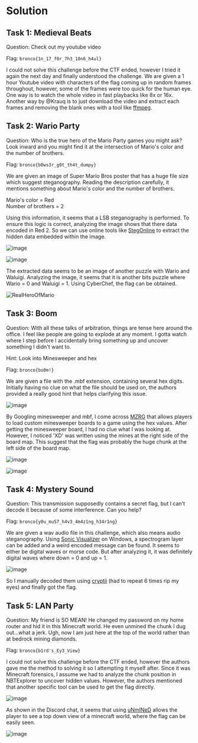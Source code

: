 # Solution
## Task 1: Medieval Beats
Question: Check out my youtube video

Flag: `bronco{1n_17_f0r_7h3_10n6_h4ul}`

I could not solve this challenge before the CTF ended, however I tried it again the next day and finally understood the challenge. We are given a 1 hour Youtube video with characters of the flag coming up in random frames throughout, however, some of the frames were too quick for the human eye. One way is to watch the whole video in fast playbacks like 8x or 16x. Another way by @Krauq is to just download the video and extract each frames and removing the blank ones with a tool like [ffmpeg](https://ffmpeg.org/).

## Task 2: Wario Party
Question: Who is the true hero of the Mario Party games you might ask? Look inward and you might find it at the intersection of Mario's color and the number of brothers.

Flag: `bronco{b0ws3r_g0t_th4t_dumpy}`

We are given an image of Super Mario Bros poster that has a huge file size which suggest steganography. Reading the description carefully, it mentions something about Mario's color and the number of brothers.

Mario's color = Red <br>
Number of brothers = 2

Using this information, it seems that a LSB steganography is performed. To ensure this logic is correct, analyzing the image shows that there data encoded in Red 2. So we can use online tools like [StegOnline](https://georgeom.net/StegOnline/upload) to extract the hidden data embedded within the image.

![image](https://github.com/warlocksmurf/onlinectf-writeups/assets/121353711/4c1def34-1929-469b-80a3-22d97af2a94e)

![image](https://github.com/warlocksmurf/onlinectf-writeups/assets/121353711/a5e3c450-eb85-4557-9fd9-0863c8def179)

The extracted data seems to be an image of another puzzle with Wario and Waluigi. Analyzing the image, it seems that it is another bits puzzle where Wario = 0 and Waluigi = 1. Using CyberChef, the flag can be obtained.

![RealHeroOfMario](https://github.com/warlocksmurf/onlinectf-writeups/assets/121353711/cddad5a1-3e3a-405a-92b5-c1dc19c0b1a9)

## Task 3: Boom
Question: With all these talks of arbitration, things are tense here around the office. I feel like people are going to explode at any moment. I gotta watch where I step before I accidentally bring something up and uncover something I didn't want to.

Hint: Look into Minesweeper and hex

Flag: `bronco{bo0m!}`

We are given a file with the .mbf extension, containing several hex digits. Initially having no clue on what the file should be used on, the authors provided a really good hint that helps clarifying this issue.

![image](https://github.com/warlocksmurf/onlinectf-writeups/assets/121353711/3e390c5b-666e-4b14-9b43-ac23b70f0f13)

By Googling minesweeper and mbf, I come across [MZRG](https://mzrg.com/js/mine/make_board.html) that allows players to load custom minesweeper boards to a game using the hex values. After getting the minesweeper board, I had no clue what I was looking at. However, I noticed 'XD' was written using the mines at the right side of the board map. This suggest that the flag was probably the huge chunk at the left side of the board map.

![image](https://github.com/warlocksmurf/onlinectf-writeups/assets/121353711/7f190d07-53af-4ff8-9faa-f97b7bba8802)

![image](https://github.com/warlocksmurf/onlinectf-writeups/assets/121353711/a8210a79-1f35-4f4c-b598-169cfe944434)

## Task 4: Mystery Sound
Question: This transmission supposedly contains a secret flag, but I can't decode it because of some interference. Can you help?

Flag: `bronco{y0u_mu57_h4v3_4m4z1ng_h34r1ng}`

We are given a wav audio file in this challenge, which also means audio steganography. Using [Sonic Visualizer](https://www.sonicvisualiser.org/) on Windows, a spectrogram layer can be added and a weird encoded message can be found. It seems to either be digital waves or morse code. But after analyzing it, it was definitely digital waves where down = 0 and up = 1.

![image](https://github.com/warlocksmurf/onlinectf-writeups/assets/121353711/a52eb414-979a-491b-b242-9713d6c44af0)

So I manually decoded them using [cryptii](https://cryptii.com/pipes/binary-decoder) (had to repeat 6 times rip my eyes) and finally got the flag.

## Task 5: LAN Party
Question: My friend is SO MEAN! He changed my password on my home router and hid it in this Minecraft world. He even unmined the chunk I dug out...what a jerk. Ugh, now I am just here at the top of the world rather than at bedrock mining diamonds.

Flag: `bronco{b1rd's_Ey3_View}`

I could not solve this challenge before the CTF ended, however the authors gave me the method to solving it so I attempting it myself after. Since it was Minecraft forensics, I assume we had to analyze the chunk position in NBTExplorer to uncover hidden values. However, the authors mentioned that another specific tool can be used to get the flag directly.

![image](https://github.com/warlocksmurf/onlinectf-writeups/assets/121353711/9e3162ce-ff7d-4930-afab-521dac860143)

As shown in the Discord chat, it seems that using [uNmINeD](https://unmined.net/) allows the player to see a top down view of a minecraft world, where the flag can be easily seen.

![image](https://github.com/warlocksmurf/onlinectf-writeups/assets/121353711/70b616d9-a6bc-4462-a5ad-93c520823e17)
